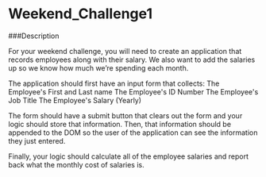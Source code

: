 # Weekend_Challenge1

###Description

For your weekend challenge, you will need to create an application that records employees along with their salary. We also want to add the salaries up so we know how much we’re spending each month.

The application should first have an input form that collects: The Employee's First and Last name The Employee's ID Number The Employee's Job Title The Employee's Salary (Yearly)

The form should have a submit button that clears out the form and your logic should store that information. Then, that information should be appended to the DOM so the user of the application can see the information they just entered.

Finally, your logic should calculate all of the employee salaries and report back what the monthly cost of salaries is.
